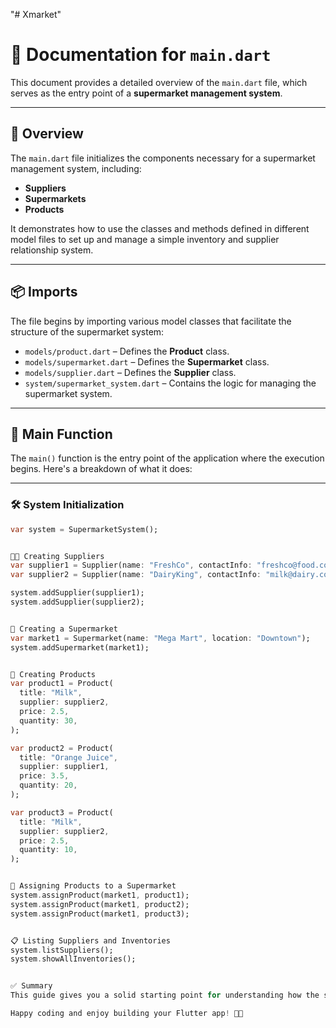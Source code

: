 "# Xmarket" 
# 📄 Documentation for `main.dart`

This document provides a detailed overview of the `main.dart` file, which serves as the entry point of a **supermarket management system**.

---

## 🧭 Overview

The `main.dart` file initializes the components necessary for a supermarket management system, including:

- **Suppliers**
- **Supermarkets**
- **Products**

It demonstrates how to use the classes and methods defined in different model files to set up and manage a simple inventory and supplier relationship system.

---

## 📦 Imports

The file begins by importing various model classes that facilitate the structure of the supermarket system:

- `models/product.dart` – Defines the **Product** class.
- `models/supermarket.dart` – Defines the **Supermarket** class.
- `models/supplier.dart` – Defines the **Supplier** class.
- `system/supermarket_system.dart` – Contains the logic for managing the supermarket system.

---

## 🚀 Main Function

The `main()` function is the entry point of the application where the execution begins. Here's a breakdown of what it does:

---

### 🛠️ System Initialization

```dart
var system = SupermarketSystem();


👨‍🌾 Creating Suppliers
var supplier1 = Supplier(name: "FreshCo", contactInfo: "freshco@food.com");
var supplier2 = Supplier(name: "DairyKing", contactInfo: "milk@dairy.com");

system.addSupplier(supplier1);
system.addSupplier(supplier2);


🏪 Creating a Supermarket
var market1 = Supermarket(name: "Mega Mart", location: "Downtown");
system.addSupermarket(market1);


🧃 Creating Products
var product1 = Product(
  title: "Milk",
  supplier: supplier2,
  price: 2.5,
  quantity: 30,
);

var product2 = Product(
  title: "Orange Juice",
  supplier: supplier1,
  price: 3.5,
  quantity: 20,
);

var product3 = Product(
  title: "Milk",
  supplier: supplier2,
  price: 2.5,
  quantity: 10,
);


🧾 Assigning Products to a Supermarket
system.assignProduct(market1, product1);
system.assignProduct(market1, product2);
system.assignProduct(market1, product3);


📋 Listing Suppliers and Inventories
system.listSuppliers();
system.showAllInventories();


✅ Summary
This guide gives you a solid starting point for understanding how the supermarket management system is set up and how the main.dart file ties everything together.

Happy coding and enjoy building your Flutter app! 💙🚀



